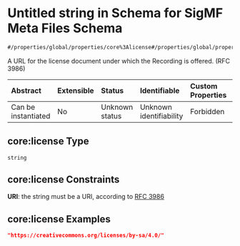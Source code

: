 # Untitled string in Schema for SigMF Meta Files Schema

```txt
#/properties/global/properties/core%3Alicense#/properties/global/properties/core:license
```

A URL for the license document under which the Recording is offered. (RFC 3986)

| Abstract            | Extensible | Status         | Identifiable            | Custom Properties | Additional Properties | Access Restrictions | Defined In                                                             |
| :------------------ | :--------- | :------------- | :---------------------- | :---------------- | :-------------------- | :------------------ | :--------------------------------------------------------------------- |
| Can be instantiated | No         | Unknown status | Unknown identifiability | Forbidden         | Allowed               | none                | [sigmf.schema.json\*](../out/sigmf.schema.json "open original schema") |

## core:license Type

`string`

## core:license Constraints

**URI**: the string must be a URI, according to [RFC 3986](https://tools.ietf.org/html/rfc3986 "check the specification")

## core:license Examples

```json
"https://creativecommons.org/licenses/by-sa/4.0/"
```
